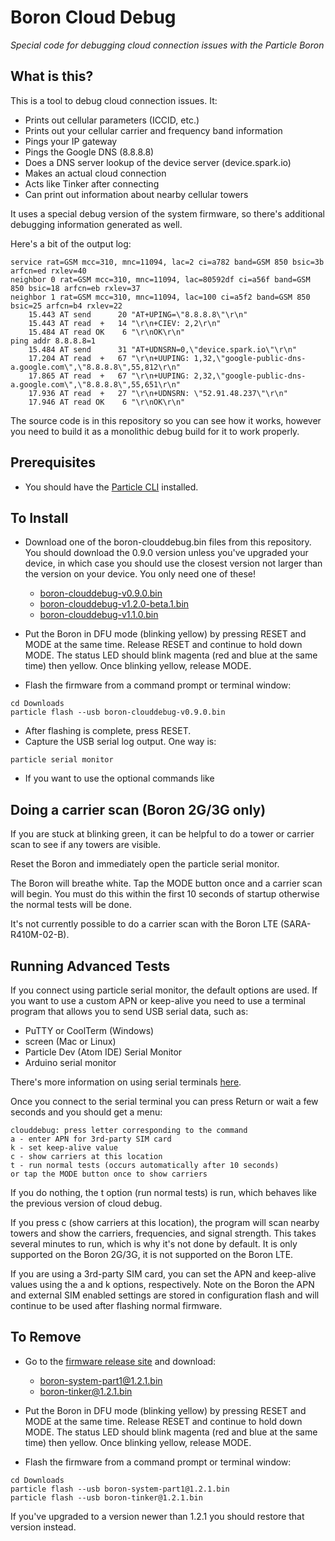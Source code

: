 

# Boron Cloud Debug

*Special code for debugging cloud connection issues with the Particle Boron*

## What is this?

This is a tool to debug cloud connection issues. It:

- Prints out cellular parameters (ICCID, etc.)
- Prints out your cellular carrier and frequency band information
- Pings your IP gateway
- Pings the Google DNS (8.8.8.8)
- Does a DNS server lookup of the device server (device.spark.io)
- Makes an actual cloud connection
- Acts like Tinker after connecting 
- Can print out information about nearby cellular towers

It uses a special debug version of the system firmware, so there's additional debugging information generated as well.

Here's a bit of the output log:

```
service rat=GSM mcc=310, mnc=11094, lac=2 ci=a782 band=GSM 850 bsic=3b arfcn=ed rxlev=40
neighbor 0 rat=GSM mcc=310, mnc=11094, lac=80592df ci=a56f band=GSM 850 bsic=18 arfcn=eb rxlev=37
neighbor 1 rat=GSM mcc=310, mnc=11094, lac=100 ci=a5f2 band=GSM 850 bsic=25 arfcn=b4 rxlev=22
    15.443 AT send      20 "AT+UPING=\"8.8.8.8\"\r\n"
    15.443 AT read  +   14 "\r\n+CIEV: 2,2\r\n"
    15.484 AT read OK    6 "\r\nOK\r\n"
ping addr 8.8.8.8=1
    15.484 AT send      31 "AT+UDNSRN=0,\"device.spark.io\"\r\n"
    17.204 AT read  +   67 "\r\n+UUPING: 1,32,\"google-public-dns-a.google.com\",\"8.8.8.8\",55,812\r\n"
    17.865 AT read  +   67 "\r\n+UUPING: 2,32,\"google-public-dns-a.google.com\",\"8.8.8.8\",55,651\r\n"
    17.936 AT read  +   27 "\r\n+UDNSRN: \"52.91.48.237\"\r\n"
    17.946 AT read OK    6 "\r\nOK\r\n"
```

The source code is in this repository so you can see how it works, however you need to build it as a monolithic debug build for it to work properly. 

## Prerequisites 

- You should have the [Particle CLI](https://docs.particle.io/guide/tools-and-features/cli/) installed.

## To Install 

- Download one of the boron-clouddebug.bin files from this repository. You should download the 0.9.0 version unless you've upgraded your device, in which case you should use the closest version not larger than the version on your device. You only need one of these!

  - [boron-clouddebug-v0.9.0.bin](https://github.com/rickkas7/boron-clouddebug/raw/master/boron-clouddebug-v0.9.0.bin)
  - [boron-clouddebug-v1.2.0-beta.1.bin](https://github.com/rickkas7/boron-clouddebug/raw/master/boron-clouddebug-v1.2.0-beta.1.bin)
  - [boron-clouddebug-v1.1.0.bin](https://github.com/rickkas7/boron-clouddebug/raw/master/boron-clouddebug-v1.1.0.bin)

- Put the Boron in DFU mode (blinking yellow) by pressing RESET and MODE at the same time. Release RESET and continue to hold down MODE. The status LED should blink magenta (red and blue at the same time) then yellow. Once blinking yellow, release MODE.
- Flash the firmware from a command prompt or terminal window:

```
cd Downloads
particle flash --usb boron-clouddebug-v0.9.0.bin
```

- After flashing is complete, press RESET.
- Capture the USB serial log output. One way is:

```
particle serial monitor
```

- If you want to use the optional commands like




## Doing a carrier scan (Boron 2G/3G only)

If you are stuck at blinking green, it can be helpful to do a tower or carrier scan to see if any towers are visible.

Reset the Boron and immediately open the particle serial monitor.

The Boron will breathe white. Tap the MODE button once and a carrier scan will begin. You must do this within the first 10 seconds of startup otherwise the normal tests will be done.

It's not currently possible to do a carrier scan with the Boron LTE (SARA-R410M-02-B).


## Running Advanced Tests

If you connect using particle serial monitor, the default options are used. If you want to use a custom APN or keep-alive you need to use a terminal program that allows you to send USB serial data, such as:

- PuTTY or CoolTerm (Windows)
- screen (Mac or Linux)
- Particle Dev (Atom IDE) Serial Monitor
- Arduino serial monitor

There's more information on using serial terminals [here](https://github.com/rickkas7/serial_tutorial).

Once you connect to the serial terminal you can press Return or wait a few seconds and you should get a menu:

```
clouddebug: press letter corresponding to the command
a - enter APN for 3rd-party SIM card
k - set keep-alive value
c - show carriers at this location
t - run normal tests (occurs automatically after 10 seconds)
or tap the MODE button once to show carriers
```

If you do nothing, the t option (run normal tests) is run, which behaves like the previous version of cloud debug.

If you press c (show carriers at this location), the program will scan nearby towers and show the carriers, frequencies, and signal strength. 
This takes several minutes to run, which is why it's not done by default. It is only supported on the Boron 2G/3G, it is not supported on the Boron LTE.

If you are using a 3rd-party SIM card, you can set the APN and keep-alive values using the a and k options, respectively. Note on the Boron 
the APN and external SIM enabled settings are stored in configuration flash and will continue to be used after flashing normal firmware.


## To Remove

- Go to the [firmware release site](https://github.com/particle-iot/device-os/releases/tag/v1.2.1) and download:

  - [boron-system-part1@1.2.1.bin](https://github.com/particle-iot/device-os/releases/download/v1.2.1/boron-system-part1@1.2.1.bin)
  - [boron-tinker@1.2.1.bin](https://github.com/particle-iot/device-os/releases/download/v1.2.1/boron-tinker@1.2.1.bin)

- Put the Boron in DFU mode (blinking yellow) by pressing RESET and MODE at the same time. Release RESET and continue to hold down MODE. The status LED should blink magenta (red and blue at the same time) then yellow. Once blinking yellow, release MODE.
- Flash the firmware from a command prompt or terminal window:

```
cd Downloads
particle flash --usb boron-system-part1@1.2.1.bin
particle flash --usb boron-tinker@1.2.1.bin
```

If you've upgraded to a version newer than 1.2.1 you should restore that version instead.
